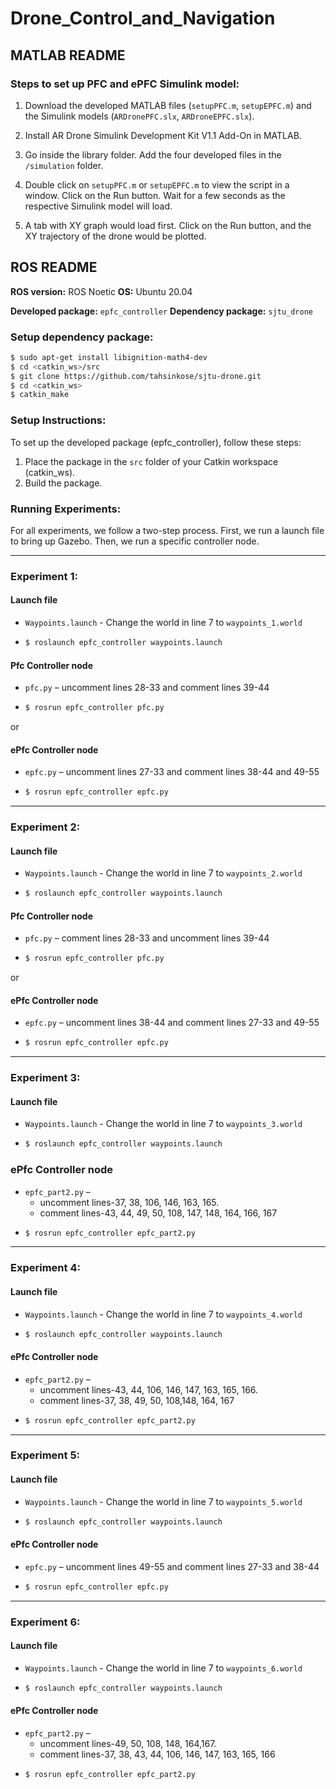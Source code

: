# Drone_Control_and_Navigation

## MATLAB README

### Steps to set up PFC and ePFC Simulink model:

1. Download the developed MATLAB files (`setupPFC.m`, `setupEPFC.m`) and the Simulink models (`ARDronePFC.slx`, `ARDroneEPFC.slx`).

2. Install AR Drone Simulink Development Kit V1.1 Add-On in MATLAB.

3. Go inside the library folder. Add the four developed files in the `/simulation` folder.

4. Double click on `setupPFC.m` or `setupEPFC.m` to view the script in a window. Click on the Run button. Wait for a few seconds as the respective Simulink model will load.

5. A tab with XY graph would load first. Click on the Run button, and the XY trajectory of the drone would be plotted.

## ROS README

**ROS version:** ROS Noetic
**OS:** Ubuntu 20.04

**Developed package:** `epfc_controller`
**Dependency package:** `sjtu_drone`

### Setup dependency package:

```bash
$ sudo apt-get install libignition-math4-dev
$ cd <catkin_ws>/src
$ git clone https://github.com/tahsinkose/sjtu-drone.git
$ cd <catkin_ws>
$ catkin_make
```


### Setup Instructions:

To set up the developed package (epfc_controller), follow these steps:

1. Place the package in the `src` folder of your Catkin workspace (catkin_ws).
2. Build the package.

### Running Experiments:

For all experiments, we follow a two-step process. First, we run a launch file to bring up Gazebo. Then, we run a specific controller node.
___
### Experiment 1:

#### Launch file
- `Waypoints.launch` - Change the world in line 7 to `waypoints_1.world`
- ```bash
  $ roslaunch epfc_controller waypoints.launch
  ```

#### Pfc Controller node
- `pfc.py` – uncomment lines 28-33 and comment lines 39-44
- ```bash
  $ rosrun epfc_controller pfc.py
  ```
  
or 

#### ePfc Controller node
- `epfc.py` – uncomment lines 27-33 and comment lines 38-44 and 49-55 
- ```bash
  $ rosrun epfc_controller epfc.py
  ```
___
### Experiment 2:

#### Launch file
- `Waypoints.launch` - Change the world in line 7 to `waypoints_2.world`
- ```bash
  $ roslaunch epfc_controller waypoints.launch
  ```

#### Pfc Controller node
- `pfc.py` – comment lines 28-33 and uncomment lines 39-44
- ```bash
  $ rosrun epfc_controller pfc.py
  ```
  
or

#### ePfc Controller node
- `epfc.py` – uncomment lines 38-44 and comment lines 27-33 and 49-55 
- ```bash
  $ rosrun epfc_controller epfc.py
  ```
___
### Experiment 3:

#### Launch file
- `Waypoints.launch` - Change the world in line 7 to `waypoints_3.world`
- ```bash
  $ roslaunch epfc_controller waypoints.launch
  ```

### ePfc Controller node
- `epfc_part2.py` – 
  - uncomment lines-37, 38, 106, 146, 163, 165.
  - comment lines-43, 44, 49, 50, 108, 147, 148, 164, 166, 167
- ```bash
  $ rosrun epfc_controller epfc_part2.py
  ```
___
### Experiment 4:

#### Launch file
- `Waypoints.launch` - Change the world in line 7 to `waypoints_4.world`
- ```bash
  $ roslaunch epfc_controller waypoints.launch
  ```

#### ePfc Controller node
- `epfc_part2.py` – 
  - uncomment lines-43, 44, 106, 146, 147, 163, 165, 166.
  - comment lines-37, 38, 49, 50, 108,148, 164, 167
- ```bash
  $ rosrun epfc_controller epfc_part2.py
  ```
___
### Experiment 5:

#### Launch file
- `Waypoints.launch` - Change the world in line 7 to `waypoints_5.world`
- ```bash
  $ roslaunch epfc_controller waypoints.launch
  ```

#### ePfc Controller node
- `epfc.py` – uncomment lines 49-55 and comment lines 27-33 and 38-44 
- ```bash
  $ rosrun epfc_controller epfc.py
  ```
___
### Experiment 6:

#### Launch file
- `Waypoints.launch` - Change the world in line 7 to `waypoints_6.world`
- ```bash
  $ roslaunch epfc_controller waypoints.launch
  ```

#### ePfc Controller node
- `epfc_part2.py` – 
  - uncomment lines-49, 50, 108, 148, 164,167.
  - comment lines-37, 38, 43, 44, 106, 146, 147, 163, 165, 166
- ```bash
  $ rosrun epfc_controller epfc_part2.py
  ```

